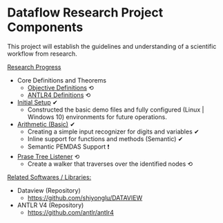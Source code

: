 # Dataflow Research Project Components
This project will establish the guidelines and understanding of a scientific workflow from research.

<ins>Research Progress</ins>
- Core Definitions and Theorems
  - [Objective Definitions](https://github.com/luaywadie/dataflow_research/blob/master/lexicon/core_definitions.md) ⟲
  - [ANTLR4 Definitions](https://github.com/luaywadie/dataflow_research/blob/master/lexicon/antlr4_definitions.md) ⟲
- [Initial Setup](https://github.com/luaywadie/dataflow_research/tree/master/builds/initial_phase) ✔
  - Constructed the basic demo files and fully configured (Linux | Windows 10) environments for future operations.
- [Arithmetic (Basic)](https://github.com/luaywadie/dataflow_research/tree/master/builds/arithmetic) ✔
  - Creating a simple input recognizer for digits and variables ✔
  - Inline support for functions and methods (Semantic) ✔
  - Semantic PEMDAS Support ❗
- [Prase Tree Listener](https://github.com/luaywadie/dataflow_research/tree/master/builds/parse_tree_listener) ⟲
  - Create a walker that traverses over the identified nodes ⟲

<ins>Related Softwares / Libraries:</ins>
- Dataview (Repository)
  - https://github.com/shiyonglu/DATAVIEW
- ANTLR V4 (Repository)
  - https://github.com/antlr/antlr4
